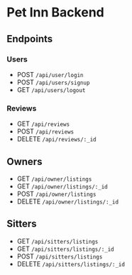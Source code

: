 # Pet Inn Backend

## Endpoints

### Users

- POST `/api/user/login`
- POST `/api/users/signup`
- GET `/api/users/logout`

### Reviews

- GET `/api/reviews`
- POST `/api/reviews`
- DELETE `/api/reviews/:_id`

## Owners

- GET `/api/owner/listings`
- GET `/api/owner/listings/:_id`
- POST `/api/owner/listings`
- DELETE `/api/owner/listings/:_id`
  
## Sitters

- GET `/api/sitters/listings`
- GET `/api/sitters/listings/:_id`
- POST `/api/sitters/listings`
- DELETE `/api/sitters/listings/:_id`

